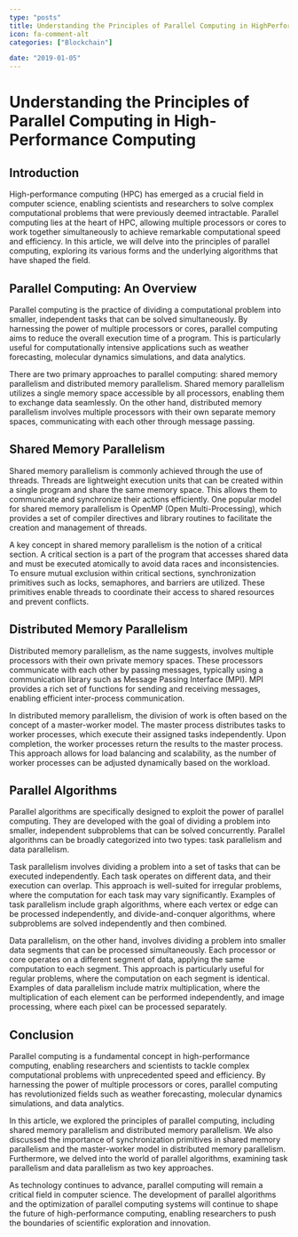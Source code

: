 ```yaml
---
type: "posts"
title: Understanding the Principles of Parallel Computing in HighPerformance Computing
icon: fa-comment-alt
categories: ["Blockchain"]

date: "2019-01-05"
---
```




# Understanding the Principles of Parallel Computing in High-Performance Computing

## Introduction

High-performance computing (HPC) has emerged as a crucial field in computer science, enabling scientists and researchers to solve complex computational problems that were previously deemed intractable. Parallel computing lies at the heart of HPC, allowing multiple processors or cores to work together simultaneously to achieve remarkable computational speed and efficiency. In this article, we will delve into the principles of parallel computing, exploring its various forms and the underlying algorithms that have shaped the field.

## Parallel Computing: An Overview

Parallel computing is the practice of dividing a computational problem into smaller, independent tasks that can be solved simultaneously. By harnessing the power of multiple processors or cores, parallel computing aims to reduce the overall execution time of a program. This is particularly useful for computationally intensive applications such as weather forecasting, molecular dynamics simulations, and data analytics.

There are two primary approaches to parallel computing: shared memory parallelism and distributed memory parallelism. Shared memory parallelism utilizes a single memory space accessible by all processors, enabling them to exchange data seamlessly. On the other hand, distributed memory parallelism involves multiple processors with their own separate memory spaces, communicating with each other through message passing.

## Shared Memory Parallelism

Shared memory parallelism is commonly achieved through the use of threads. Threads are lightweight execution units that can be created within a single program and share the same memory space. This allows them to communicate and synchronize their actions efficiently. One popular model for shared memory parallelism is OpenMP (Open Multi-Processing), which provides a set of compiler directives and library routines to facilitate the creation and management of threads.

A key concept in shared memory parallelism is the notion of a critical section. A critical section is a part of the program that accesses shared data and must be executed atomically to avoid data races and inconsistencies. To ensure mutual exclusion within critical sections, synchronization primitives such as locks, semaphores, and barriers are utilized. These primitives enable threads to coordinate their access to shared resources and prevent conflicts.

## Distributed Memory Parallelism

Distributed memory parallelism, as the name suggests, involves multiple processors with their own private memory spaces. These processors communicate with each other by passing messages, typically using a communication library such as Message Passing Interface (MPI). MPI provides a rich set of functions for sending and receiving messages, enabling efficient inter-process communication.

In distributed memory parallelism, the division of work is often based on the concept of a master-worker model. The master process distributes tasks to worker processes, which execute their assigned tasks independently. Upon completion, the worker processes return the results to the master process. This approach allows for load balancing and scalability, as the number of worker processes can be adjusted dynamically based on the workload.

## Parallel Algorithms

Parallel algorithms are specifically designed to exploit the power of parallel computing. They are developed with the goal of dividing a problem into smaller, independent subproblems that can be solved concurrently. Parallel algorithms can be broadly categorized into two types: task parallelism and data parallelism.

Task parallelism involves dividing a problem into a set of tasks that can be executed independently. Each task operates on different data, and their execution can overlap. This approach is well-suited for irregular problems, where the computation for each task may vary significantly. Examples of task parallelism include graph algorithms, where each vertex or edge can be processed independently, and divide-and-conquer algorithms, where subproblems are solved independently and then combined.

Data parallelism, on the other hand, involves dividing a problem into smaller data segments that can be processed simultaneously. Each processor or core operates on a different segment of data, applying the same computation to each segment. This approach is particularly useful for regular problems, where the computation on each segment is identical. Examples of data parallelism include matrix multiplication, where the multiplication of each element can be performed independently, and image processing, where each pixel can be processed separately.

## Conclusion

Parallel computing is a fundamental concept in high-performance computing, enabling researchers and scientists to tackle complex computational problems with unprecedented speed and efficiency. By harnessing the power of multiple processors or cores, parallel computing has revolutionized fields such as weather forecasting, molecular dynamics simulations, and data analytics.

In this article, we explored the principles of parallel computing, including shared memory parallelism and distributed memory parallelism. We also discussed the importance of synchronization primitives in shared memory parallelism and the master-worker model in distributed memory parallelism. Furthermore, we delved into the world of parallel algorithms, examining task parallelism and data parallelism as two key approaches.

As technology continues to advance, parallel computing will remain a critical field in computer science. The development of parallel algorithms and the optimization of parallel computing systems will continue to shape the future of high-performance computing, enabling researchers to push the boundaries of scientific exploration and innovation.